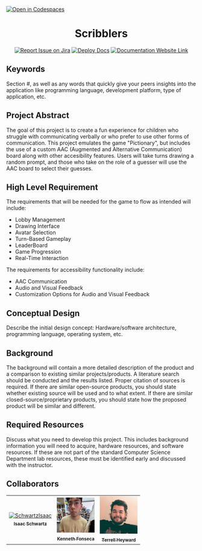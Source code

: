 
[![Open in Codespaces](https://classroom.github.com/assets/launch-codespace-2972f46106e565e64193e422d61a12cf1da4916b45550586e14ef0a7c637dd04.svg)](https://classroom.github.com/open-in-codespaces?assignment_repo_id=17850491)
<div align="center">

# Scribblers
[![Report Issue on Jira](https://img.shields.io/badge/Report%20Issues-Jira-0052CC?style=flat&logo=jira-software)](https://temple-cis-projects-in-cs.atlassian.net/jira/software/c/projects/DT/issues)
[![Deploy Docs](https://github.com/ApplebaumIan/tu-cis-4398-docs-template/actions/workflows/deploy.yml/badge.svg)](https://github.com/ApplebaumIan/tu-cis-4398-docs-template/actions/workflows/deploy.yml)
[![Documentation Website Link](https://img.shields.io/badge/-Documentation%20Website-brightgreen)](https://capstone-projects-2025-spring.github.io/project-aac-game-team-a/)


</div>


## Keywords

Section #, as well as any words that quickly give your peers insights into the application like programming language, development platform, type of application, etc.

## Project Abstract

The goal of this project is to create a fun experience for children who struggle with communicating verbally or who prefer to use other forms of communication. This project emulates the game "Pictionary", but includes the use of a custom AAC (Augmented and Alternative Communication) board along with other accesibility features. Users will take turns drawing a random prompt, and those who take on the role of a guesser will use the AAC board to select their guesses.

## High Level Requirement

The requirements that will be needed for the game to flow as intended will include: 
* Lobby Management
* Drawing Interface
* Avatar Selection
* Turn-Based Gameplay
* LeaderBoard
* Game Progression
* Real-Time Interaction

The requirements for accessibility functionality include:
* AAC Communication
* Audio and Visual Feedback
* Customization Options for Audio and Visual Feedback

## Conceptual Design

Describe the initial design concept: Hardware/software architecture, programming language, operating system, etc.

## Background

The background will contain a more detailed description of the product and a comparison to existing similar projects/products. A literature search should be conducted and the results listed. Proper citation of sources is required. If there are similar open-source products, you should state whether existing source will be used and to what extent. If there are similar closed-source/proprietary products, you should state how the proposed product will be similar and different.

## Required Resources

Discuss what you need to develop this project. This includes background information you will need to acquire, hardware resources, and software resources. If these are not part of the standard Computer Science Department lab resources, these must be identified early and discussed with the instructor.

## Collaborators

[//]: # ( readme: collaborators -start )
<table>
<tr>
    <td align="center">
        <a href="https://github.com/tuo62395">
            <img src="https://github.com/user-attachments/assets/435425ae-fc11-42ec-a150-2d36e2cd33a7" width="100;" alt="SchwartzIsaac"/>
            <br />
            <sub><b>Isaac Schwartz</b></sub>
        </a>
    </td>
    <td align="center">
        <a href="https://github.com/kenfonseca">
            <img src="https://github.com/Capstone-Projects-2025-Spring/project-aac-game-team-a/blob/main/documentation/static/img/kenProfPic.jpeg?raw=true" width="100;" alt="FonsecaKenneth"/>
            <br />
            <sub><b>Kenneth Fonseca</b></sub>
        </a>
    </td>
    <td align="center">
        <a href="https://github.com/tlheyward">
            <img src="https://github.com/Capstone-Projects-2025-Spring/project-aac-game-team-a/blob/main/documentation/static/img/terrellProfPic.jpg?raw=true" width="100;" alt="HeywardTerrell"/>
            <br/>
            <sub><b>Terrell Heyward</b></sub>
        </a>
    </td></tr>
</table>

[//]: # ( readme: collaborators -end )
